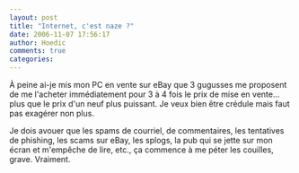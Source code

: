 ```yaml
---
layout: post
title: "Internet, c'est naze ?"
date: 2006-11-07 17:56:17
author: Hoedic
comments: true
categories: 
---
```



À peine ai-je mis mon PC en vente sur eBay que 3 gugusses me proposent de me l'acheter immédiatement pour 3 à 4 fois le prix de mise en vente... plus que le prix d'un neuf plus puissant. Je veux bien être crédule mais faut pas exagérer non plus.

Je dois avouer que les spams de courriel, de commentaires, les tentatives de phishing, les scams sur eBay, les splogs, la pub qui se jette sur mon écran et m'empêche de lire, etc., ça commence à me péter les couilles, grave. Vraiment.